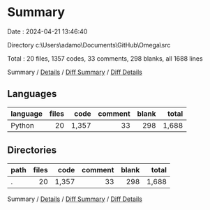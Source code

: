 # Summary

Date : 2024-04-21 13:46:40

Directory c:\\Users\\adamo\\Documents\\GitHub\\Omega\\src

Total : 20 files,  1357 codes, 33 comments, 298 blanks, all 1688 lines

Summary / [Details](details.md) / [Diff Summary](diff.md) / [Diff Details](diff-details.md)

## Languages
| language | files | code | comment | blank | total |
| :--- | ---: | ---: | ---: | ---: | ---: |
| Python | 20 | 1,357 | 33 | 298 | 1,688 |

## Directories
| path | files | code | comment | blank | total |
| :--- | ---: | ---: | ---: | ---: | ---: |
| . | 20 | 1,357 | 33 | 298 | 1,688 |

Summary / [Details](details.md) / [Diff Summary](diff.md) / [Diff Details](diff-details.md)